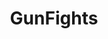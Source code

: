 ---
title: GunFights
crosslinks:
- anything
- Roadcam
- 45acpcirclejerk
- dgu
- OffDutyBrazilianCop
- WhyWereTheyFilming
---